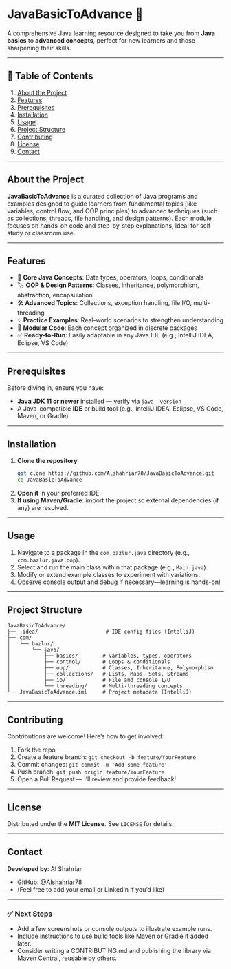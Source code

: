 
# JavaBasicToAdvance 🚀

A comprehensive Java learning resource designed to take you from **Java basics** to **advanced concepts**, perfect for new learners and those sharpening their skills.

---

## 📘 Table of Contents

1. [About the Project](#about-the-project)  
2. [Features](#features)  
3. [Prerequisites](#prerequisites)  
4. [Installation](#installation)  
5. [Usage](#usage)  
6. [Project Structure](#project-structure)  
7. [Contributing](#contributing)  
8. [License](#license)  
9. [Contact](#contact)

---

## About the Project

**JavaBasicToAdvance** is a curated collection of Java programs and examples designed to guide learners from fundamental topics (like variables, control flow, and OOP principles) to advanced techniques (such as collections, threads, file handling, and design patterns). Each module focuses on hands-on code and step-by-step explanations, ideal for self-study or classroom use.

---

## Features

- 📗 **Core Java Concepts**: Data types, operators, loops, conditionals  
- 🏷️ **OOP & Design Patterns**: Classes, inheritance, polymorphism, abstraction, encapsulation  
- 🛠️ **Advanced Topics**: Collections, exception handling, file I/O, multi-threading  
- 💡 **Practice Examples**: Real-world scenarios to strengthen understanding  
- 🧪 **Modular Code**: Each concept organized in discrete packages  
- ✅ **Ready-to-Run**: Easily adaptable in any Java IDE (e.g., IntelliJ IDEA, Eclipse, VS Code)

---

## Prerequisites

Before diving in, ensure you have:

- **Java JDK 11 or newer** installed — verify via `java -version`  
- A Java-compatible **IDE** or build tool (e.g., IntelliJ IDEA, Eclipse, VS Code, Maven, or Gradle)

---

## Installation

1. **Clone the repository**  
   ```bash
   git clone https://github.com/Alshahriar78/JavaBasicToAdvance.git
   cd JavaBasicToAdvance
   ```
2. **Open it** in your preferred IDE.  
3. **If using Maven/Gradle**: import the project so external dependencies (if any) are resolved.

---

## Usage

1. Navigate to a package in the `com.bazlur.java` directory (e.g., `com.bazlur.java.oop`).  
2. Select and run the main class within that package (e.g., `Main.java`).  
3. Modify or extend example classes to experiment with variations.  
4. Observe console output and debug if necessary—learning is hands-on!

---

## Project Structure

```
JavaBasicToAdvance/
├── .idea/                      # IDE config files (IntelliJ)
├── com/
│   └── bazlur/
│       └── java/
│           ├── basics/        # Variables, types, operators
│           ├── control/       # Loops & conditionals
│           ├── oop/           # Classes, Inheritance, Polymorphism
│           ├── collections/   # Lists, Maps, Sets, Streams
│           ├── io/            # File and console I/O
│           └── threading/     # Multi-threading concepts
└── JavaBasicToAdvance.iml     # Project metadata (IntelliJ)
```

---

## Contributing

Contributions are welcome! Here’s how to get involved:

1. Fork the repo  
2. Create a feature branch: `git checkout -b feature/YourFeature`  
3. Commit changes: `git commit -m 'Add some feature'`  
4. Push branch: `git push origin feature/YourFeature`  
5. Open a Pull Request — I’ll review and provide feedback!

---

## License

Distributed under the **MIT License**. See `LICENSE` for details.

---

## Contact

**Developed by**: Al Shahriar  
- GitHub: [@Alshahriar78](https://github.com/Alshahriar78)  
- (Feel free to add your email or LinkedIn if you’d like)

---

### ✅ Next Steps

- Add a few screenshots or console outputs to illustrate example runs.  
- Include instructions to use build tools like Maven or Gradle if added later.  
- Consider writing a CONTRIBUTING.md and publishing the library via Maven Central, reusable by others.
